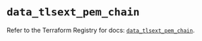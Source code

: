 # `data_tlsext_pem_chain`

Refer to the Terraform Registry for docs: [`data_tlsext_pem_chain`](https://registry.terraform.io/providers/ferlab-ste-justine/tlsext/0.2.0/docs/data-sources/pem_chain).
